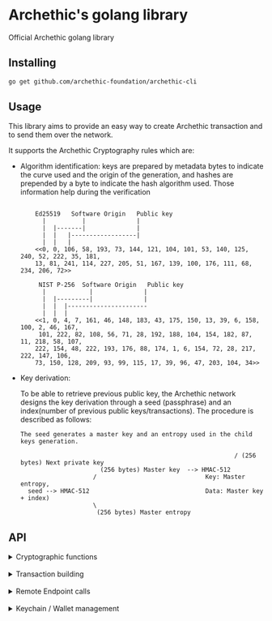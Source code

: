 # Archethic's golang library

Official Archethic golang library


## Installing

```bash
go get github.com/archethic-foundation/archethic-cli
```

## Usage

This library aims to provide an easy way to create Archethic transaction and to send them over the network.

It supports the Archethic Cryptography rules which are:

- Algorithm identification: keys are prepared by metadata bytes to indicate the curve used and the origin of the generation, and hashes are prepended by a byte to indicate the hash algorithm used. 
  Those information help during the verification
  
  ```

      Ed25519   Software Origin   Public key
        |          |              |
        |  |-------|              |
        |  |   |------------------|        
        |  |   |     
      <<0, 0, 106, 58, 193, 73, 144, 121, 104, 101, 53, 140, 125, 240, 52, 222, 35, 181,
      13, 81, 241, 114, 227, 205, 51, 167, 139, 100, 176, 111, 68, 234, 206, 72>>

       NIST P-256  Software Origin   Public key
        |            |              |
        |  |---------|              |
        |  |  |----------------------
        |  |  |    
      <<1, 0, 4, 7, 161, 46, 148, 183, 43, 175, 150, 13, 39, 6, 158, 100, 2, 46, 167,
       101, 222, 82, 108, 56, 71, 28, 192, 188, 104, 154, 182, 87, 11, 218, 58, 107,
      222, 154, 48, 222, 193, 176, 88, 174, 1, 6, 154, 72, 28, 217, 222, 147, 106,
      73, 150, 128, 209, 93, 99, 115, 17, 39, 96, 47, 203, 104, 34>>
  ```
  
- Key derivation:
  
    To be able to retrieve previous public key, the Archethic network designs the key derivation through a seed (passphrase) and an index(number of
     previous public keys/transactions).
    The procedure is described as follows:
    
    ```
    The seed generates a master key and an entropy used in the child keys generation.

                                                               / (256 bytes) Next private key
                          (256 bytes) Master key  --> HMAC-512
                        /                              Key: Master entropy,
      seed --> HMAC-512                                Data: Master key + index)
                        \
                         (256 bytes) Master entropy

    ```  
## API

  <details>
  <summary>Cryptographic functions</summary>
  <br/>

  #### deriveKeyPair(seed, index, curve)
  It creates a new keypair into hexadecimal format

  - `seed` is a slice of bytes representing the transaction chain seed to be able to derive and generate the keys
  - `index` is the number of transactions in the chain, to generate the actual and the next public key (see below the cryptography section)
  - `curve` is the elliptic curve to use for the key generation (can be "ED25519", "P256", "SECP256K1")

```go
import (
    ...
	archethic "github.com/archethic-foundation/libgo"
)

    publicKey, privateKey := archethic.DeriveKeypair([]byte("seed"), uint32(0), archethic.ED25519)
    publicKeyHex := hex.EncodeToString(publicKey)
    // publicKeyHex: 000161d6cd8da68207bd01198909c139c130a3df3a8bd20f4bacb123c46354ccd52c

```

  #### deriveAddress(seed, index, curve, hashAlgo)
  It creates a transaction address by extract the public key from the key derivation and hash it into a hexadecimal format

   - `seed` is a slice of bytes representing the transaction chain seed to be able to derive and generate the keys
   - `index` is the number of transactions in the chain, to generate the actual and the next public key (see below the cryptography section)
   - `curve` is the elliptic curve to use for the key generation (can be "ED25519", "P256", "SECP256K1")
   - `hashAlgo` is the hash algorithm to create the address (can be "SHA256", "SHA512", "SHA3_256", "SHA3_512", "BLAKE2B")

   ```go
   import(
    ...
    archethic "github.com/archethic-foundation/libgo"
    )
   address := archethic.DeriveAddress([]byte("mysuperseed"), uint32(0), archethic.ED25519, archethic.SHA256)
   // Address: 0000b0c17f85ca19e3db670992e79adb94fb560bd750fda06d45bc0a42912c89d31e
   ```

  #### ecEncrypt(data, publicKey)
  Perform an ECIES encryption using a public key and a data
  
  - `data` Data to encrypt
  - `publicKey` Public key to derive a shared secret and for whom the content must be encrypted
  
  ```go
  import (
    ...
	archethic "github.com/archethic-foundation/libgo"
    )

  	textToEncrypt := []byte("hello")
	publicKey, _ := archethic.DeriveKeypair([]byte("seed"), 0, archethic.P256)
	cipherText := archethic.EcEncrypt(textToEncrypt, publicKey)
  ```

  #### aesEncrypt(data, publicKey)
  Perform an AES encryption using a key and a data

  - `data` Data to encrypt
  - `key` Symmetric key

  ```go
    import (
    ...
	archethic "github.com/archethic-foundation/libgo"
    )

    key := make([]byte, 32)
	rand.Read(key)
	dataToEncrypt := []byte("hello")
	encryptedData := archethic.AesEncrypt(dataToEncrypt, key)
  ```

  </details>
   <br/>
   <details>
   <summary>Transaction building</summary>
   <br/>

  `tx := archethic.TransactionBuilder{}` creates a new instance of the transaction
  
  The transaction instance contains the following methods:
  
  #### SetType(type)
  Sets the type of the transaction (could be `TransferType`, `ContractType`, `DataType`, `TokenType`, `HostingType`, `CodeProposalType`, `CodeApprovalType`)

  #### SetCode(code)
  Adds the code in the `data.code` section of the transaction
  `code` is a string defining the smart contract
  
  #### SetContent(content)
  Adds the content in the `data.content` section of the transaction
  `content` is a string defining the smart contract
  
  #### AddOwnership(secret, authorizedKeys)
   Adds an ownership in the `data.ownerships` section of the transaction with a secret and its related authorized public keys to be able to decrypt it.
   This aims to prove the ownership or the delegatation of some secret to a given list of public keys.
  `secret` is the slice of bytes representing the encrypted secret
  `authorizedKeys` is a list of object represented by 
  - `publicKey` is the slice of bytes representing the public key
  - `encryptedSecretKey` is the slice of bytes representing the secret key encrypted with the public key (see `ecEncrypt`)

  #### AddUCOTransfer(to, amount)
  Adds a UCO transfer to the `data.ledger.uco.transfers` section of the transaction
  - `to` is the slice of bytes representing the transaction address (recipient) to receive the funds
  - `amount` is the number of uco to send, the `ToUint64(number float64, decimals int) uint64` function can help build the proper amount, for example `ToUint64(10.03, 8)`

  #### AddTokenTransfer(to, tokenAddress, amount, tokenId)
  Adds a token transfer to the `data.ledger.token.transfers` section of the transaction
  - `to` is the slice of bytes representing the transaction address (recipient) to receive the funds
  - `tokenAddress` is the slice of bytes representing the token address to spend
  - `amount` is the number of uco to send, the `ToUint64(number float64, decimals int) uint64` function can help build the proper amount, for example `ToUint64(10.03, 8)`
  - `tokenId` is the ID of the token to use

  #### AddRecipient(to)
  Adds a recipient (for non UCO transfers, ie. smart contract interaction) to the `data.recipient` section of the transaction
  - `to` is the slice of bytes representing the transaction address (recipient)
  
  #### Build(seed, index, curve, hashAlgo)
  Generates `address`, `timestamp`, `previousPublicKey`, `previousSignature` of the transaction and 
  serialize it using a custom binary protocol.
  
  - `seed` is the slice of bytes representing the transaction chain seed to be able to derive and generate the keys
  - `index` is the number of transactions in the chain, to generate the actual and the next public key (see below the cryptography section)
  - `curve` is the elliptic curve to use for the key generation (can be "ED25519", "P256", "SECP256K1")
  - `hashAlgo` is the hash algorithm to use to generate the address (can be "SHA256", "SHA512", "SHA3_256", "SHA3_512", "BLAKE2B")
  
  ```go
  
  import(
    ...
    archethic "github.com/archethic-foundation/libgo"
    )
    tx := archethic.TransactionBuilder{}
	tx.SetType(archethic.TransferType)
	ucoAddress, _ := hex.DecodeString("0000b1d3750edb9381c96b1a975a55b5b4e4fb37bfab104c10b0b6c9a00433ec4646")

	tx.AddUcoTransfer(
		ucoAddress,
		archethic.ToUint64(0.420, 8),
	)
	tx.Build([]byte("mysuperpassphraseorseed"), 0, archethic.ED25519, archethic.SHA256)

  ```

  #### OriginSign(privateKey)
  Sign the transaction with an origin device private key

   - `privateKey` is the slice of bytes representing the private key to generate the origin signature to able to perform the ProofOfWork and authorize the transaction

  ```go
    import(
    ...
    archethic "github.com/archethic-foundation/libgo"
    )

    originPublicKey, originPrivateKey := archethic.DeriveKeypair([]byte("origin_seed"), 0, archethic.P256)

	tx := archethic.TransactionBuilder{}
	tx.SetType(archethic.TransferType)

	tx.Build([]byte("seed"), 0, archethic.P256, archethic.SHA256)
	tx.OriginSign(originPrivateKey)
	log.Println(tx.Version)

	// test, err := archethic.Verify(tx.OriginSignature, tx.OriginSignaturePayload(), originPublicKey)
  ```

  #### ToJSON()
  Export the transaction generated into JSON

   ```go
   import(
    ...
    archethic "github.com/archethic-foundation/libgo"
    )

    tx := archethic.TransactionBuilder{}
	tx.SetType(archethic.TransferType)
	ucoAddress, _ := hex.DecodeString("0000b1d3750edb9381c96b1a975a55b5b4e4fb37bfab104c10b0b6c9a00433ec4646")

	tx.AddUcoTransfer(
		ucoAddress,
		archethic.ToUint64(0.420, 8),
	)
	tx.Build([]byte("mysuperpassphraseorseed"), 0, archethic.ED25519, archethic.SHA256)
    json, _ := tx.ToJSON()
  ```
  
  </details>
   <br/>
   <details>
   <summary>Remote Endpoint calls</summary>
   <br/>

  #### GetOriginKey()
  Return the hardcoded origin private key for software, this is used for signing transaction (see OriginSign).

  #### AddOriginKey(originPublicKey, certificate, endpoint)
  Query a node to add a new origin public to be authorized to sign transaction with the corresponding private key (see OriginSign).

  - `originPublicKey` is the public key to be added.
  - `certificate` is the certificate that prove the public key is allowed to be added.

  ```golang
    client := archethic.NewAPIClient("http://localhost:4000")

    client.AddOriginKey("01103109", "mycertificate")
  ```

  #### GetLastTransactionIndex(address)
  Query a node to find the length of the chain to retrieve the transaction index

  - `addresses` Transaction address (in hexadecimal)

  ```golang
    client := archethic.NewAPIClient("http://localhost:4000")
    client.GetLastTransactionIndex("0000872D96130A2963F1195D1F85FC316AE966644F2E3EE45469C2A257F49C4631C2")
  ``` 

  #### GetStorageNoncePublicKey()
  Query a node to find the public key of the shared storage node key

   ```golang
  	client := archethic.NewAPIClient("https://testnet.archethic.net/api")
	client.GetStorageNoncePublicKey()
    // 00017877BCF4122095926A49489009649603AB129822A19EF9D573B8FD714911ED7F
  ``` 

  #### GetTransactionFee(tx)
  Query a node to fetch the tx fee for a given transaction
  
  - `tx` Generated transaction
  
  ```golang
  
    client := archethic.NewAPIClient("http://localhost:4000")

	tx := archethic.TransactionBuilder{}
	tx.SetType(archethic.TransferType)
	ucoAddress, _ := hex.DecodeString("0000b1d3750edb9381c96b1a975a55b5b4e4fb37bfab104c10b0b6c9a00433ec4646")

	tx.AddUcoTransfer(
		ucoAddress,
		archethic.ToUint64(0.420, 8),
	)
	tx.Build([]byte("mysuperpassphraseorseed"), 0, archethic.ED25519, archethic.SHA256)
	client.GetTransactionFee(&tx)
  ```

  #### GetTransactionOwnerships(addresses)
  Query a node to find the ownerships (secrets and authorized keys) to given transactions addresses

  - `addresses`: Transaction address

  ```golang
    client := archethic.NewAPIClient("http://localhost:4000")
    client.GetTransactionOwnerships("0000872D96130A2963F1195D1F85FC316AE966644F2E3EE45469C2A257F49C4631C2")

  ```

  </details>
   <br/>
   <details>
   <summary>Keychain / Wallet management</summary>
   <br/>

  #### NewKeychainTransaction(seed []byte, authorizedPublicKeys [][]byte) TransactionBuilder
  Creates a new transaction to build a keychain by embedding the on-chain encrypted wallet.

  - `seed` Keychain's seed
  - `authorizedPublicKeys` List of authorized public keys able to decrypt the wallet

  #### NewAccessTransaction(seed []byte, keychainAddress []byte) TransactionBuilder
  Creates a new keychain access transaction to allow a seed and its key to access a keychain

  - `seed` Keychain access's seed
  - `keychainAddress` Keychain's tx address

  #### GetKeychain(seed []byte, client APIClient) *Keychain
  Retrieve a keychain from the keychain access transaction and decrypt the wallet to retrieve the services associated

  - `seed` Keychain access's seed
  - `client` the API client

  ```go
  client := archethic.NewAPIClient("http://localhost:4000")
  keychain := archethic.GetKeychain([]byte("seed"), *client)
  ```  

  Once retrieved the keychain provide the following methods:

  #### (k Keychain) BuildTransaction(transaction TransactionBuilder, serviceName string, index uint8) TransactionBuilder
  Generate `address`, `previousPublicKey`, `previousSignature` of the transaction and 
  serialize it using a custom binary protocol, based on the derivation path, curve and hash algo of the service given in param.

  - `transaction` is an instance of `TransactionBuilder`
  - `serviceName` is the service name to use for getting the derivation path, the curve and the hash algo
  - `index` is the number of transactions in the chain, to generate the actual and the next public key (see the cryptography section)

  Returns is the signed `TransactionBuilder`. 

  ```go

  seed := []byte("seed")

  keychain := archethic.Keychain{Seed: seed, Version: 1, Services: map[string]Service{
    "uco": {
      DerivationPath: "m/650'/0/0",
      Curve:          ED25519,
      HashAlgo:       SHA256,
    },
  }}

  tx := archethic.TransactionBuilder{TxType: TransferType}
  ucoAddress, _ := hex.DecodeString("0000b1d3750edb9381c96b1a975a55b5b4e4fb37bfab104c10b0b6c9a00433ec4646")
  tx.AddUcoTransfer(
    ucoAddress,
    archethic.ToUint64(10.0, 8),
  )

  tx = keychain.BuildTransaction(tx, "uco", 0)

  ```

  #### (k Keychain) DeriveAddress(serviceName string, index uint8) []byte
  Derive an address for the given service at the index given

  - `service`: Service name to identify the derivation path to use
  - `index`: Chain index to derive

  ```go
  seed := []byte("abcdefghijklmnopqrstuvwxyz")
	keychain := archethic.NewKeychain(seed)
	publicKey, _ := keychain.DeriveKeypair("uco", 0)
	address := archethic.DeriveAddress(seed, 0, keychain.Services["uco"].Curve, keychain.Services["uco"].HashAlgo)
  ``` 

  #### (k Keychain) DeriveKeypair(serviceName string, index uint8) ([]byte, []byte)
  Derive a keypair for the given service at the index given

  - `service`: Service name to identify the derivation path to use
  - `index`: Chain index to derive
  
  ```go
  seed := []byte("abcdefghijklmnopqrstuvwxyz")
	keychain := archethic.NewKeychain(seed)
	publicKey, _ := keychain.DeriveKeypair("uco", 0)
  ``` 

  #### (k Keychain) ToDID() DID
  Return a Decentralized Identity document from the keychain. (This is used in the transaction's content of the keychain tx)

  ```go
  seed := []byte("abcdefghijklmnopqrstuvwxyz")
	keychain := archethic.NewKeychain(seed)
	did := keychain.ToDID()
  log.Println(string(did.ToJSON()))

  {
    "@context": [
       "https://www.w3.org/ns/did/v1"
    ],
    "id": "did:archethic:keychain_address",
    "authentification": servicesMaterials, //list of public keys of the services
    "verificationMethod": servicesMaterials //list of public keys of the services
  }
  ```

  #### (k *Keychain) AddService(name string, derivationPath string, curve Curve, hashAlgo HashAlgo)
  Add a service into the keychain

  - `name`: Name of the service to add
  - `derivationPath`: Crypto derivation path
  - `curve`: Elliptic curve to use
  - `hashAlgo`: Hash algo

  ```go
  	keychain := archethic.NewKeychain([]byte("seed"))
	keychain.AddService("nft1", "m/650'/1/0", archethic.ED25519, archethic.SHA256)
	log.Println(keychain.Services)
  //map[nft1:{m/650'/1/0 0 0} uco:{m/650'/0/0 1 0}]
  ```

   <br/>


## Running the tests

```bash
go test
```

